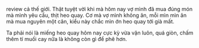 review cả thế giới. Thật tuyệt vời khi mà hôm nay vợ mình đã mua đúng món mà mình yêu cầu, thịt heo quay. Cơ mà vợ mình không ăn, mỗi mìn mìn ăn mà mua nguyên một cân, kiểu này chắc mìn ớn heo quay tới già mất.

Ta phải nói là miếng heo quay hôm nay cực kỳ vừa vặn luôn, quá giòn, chấm thêm tí muối cay nữa là không còn gì để phê hơn.